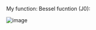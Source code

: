 My function:
Bessel fucntion (J0):

![image](https://user-images.githubusercontent.com/90827811/150023729-282fc7ed-7e41-4266-93d0-9a8090b74010.png)


